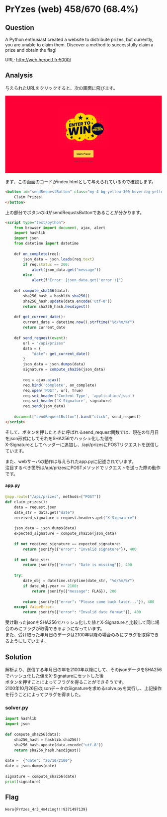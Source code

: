 # PrYzes (web) 458/670 (68.4%)

## Question
A Python enthusiast created a website to distribute prizes, but currently, you are unable to claim them. Discover a method to successfully claim a prize and obtain the flag!

URL: http://web.heroctf.fr:5000/

## Analysis

与えられたURLをクリックすると、次の画面に飛びます。

![PrYzes](PrYzes.png)

まず、この画面のコードがindex.htmlとして与えられているので確認します。

```html
<button id="sendRequestButton" class="my-4 bg-yellow-300 hover:bg-yellow-500 text-zinc text-xl font-bold py-4 px-6 rounded">
    Claim Prizes!
</button>
```

上の部分でボタンのidがsendRequstsButtonであることが分かります。

```html
<script type="text/python">
    from browser import document, ajax, alert
    import hashlib
    import json
    from datetime import datetime

    def on_complete(req):
        json_data = json.loads(req.text)
        if req.status == 200:
            alert(json_data.get("message"))
        else:
            alert(f"Error: {json_data.get('error')}")

    def compute_sha256(data):
        sha256_hash = hashlib.sha256()
        sha256_hash.update(data.encode('utf-8'))
        return sha256_hash.hexdigest()

    def get_current_date():
        current_date = datetime.now().strftime("%d/%m/%Y")
        return current_date

    def send_request(event):
        url = "/api/prizes"
        data = {
            "date": get_current_date()
        }
        json_data = json.dumps(data)
        signature = compute_sha256(json_data)

        req = ajax.ajax()
        req.bind('complete', on_complete)
        req.open('POST', url, True)
        req.set_header('Content-Type', 'application/json')
        req.set_header('X-Signature', signature)
        req.send(json_data)

    document["sendRequestButton"].bind("click", send_request)
</script>
```

そして、ボタンを押したときに呼ばれるsend_request関数では、現在の年月日をjson形式にしてそれをSHA256でハッシュ化した値を\
X-Signatureとしてヘッダーに追加し、/api/prizesにPOSTリクエストを送信しています。


また、webサーバの動作は与えられたapp.pyに記述されています。\
注目するべき箇所は/api/prizesにPOSTメソッドでリクエストを送った際の動作です。

#### app.py

```python
@app.route("/api/prizes", methods=["POST"])
def claim_prizes():
    data = request.json
    date_str = data.get("date")
    received_signature = request.headers.get("X-Signature")

    json_data = json.dumps(data)
    expected_signature = compute_sha256(json_data)

    if not received_signature == expected_signature:
        return jsonify({"error": "Invalid signature"}), 400
    
    if not date_str:
        return jsonify({"error": "Date is missing"}), 400

    try:
        date_obj = datetime.strptime(date_str, "%d/%m/%Y")
        if date_obj.year >= 2100:
            return jsonify({"message": FLAG}), 200

        return jsonify({"error": "Please come back later..."}), 400
    except ValueError:
        return jsonify({"error": "Invalid date format"}), 400
```

受け取ったjsonをSHA256でハッシュ化した値とX-Signatureと比較して同じ場合のみにフラグが取得できるようになっています。\
また、受け取った年月日のデータは2100年以降の場合のみにフラグを取得できるようにしています。

## Solution

解析より、送信する年月日の年を2100年以降にして、そのjsonデータをSHA256でハッシュ化した値をX-Signatureにセットした後 \
ボタンを押すことによってフラグを得ることができそうです。\
2100年10月26日のjsonデータのSignatureを求めるsolve.pyを実行し、上記操作を行うことによってフラグを得ました。

### solver.py
```python
import hashlib
import json

def compute_sha256(data):
    sha256_hash = hashlib.sha256()
    sha256_hash.update(data.encode("utf-8"))
    return sha256_hash.hexdigest()

date =  {"date": "26/10/2100"}
date = json.dumps(date)

signature = compute_sha256(date)
print(signature)
```

## Flag
`Hero{PrYzes_4r3_4m4z1ng!!!9371497139}`